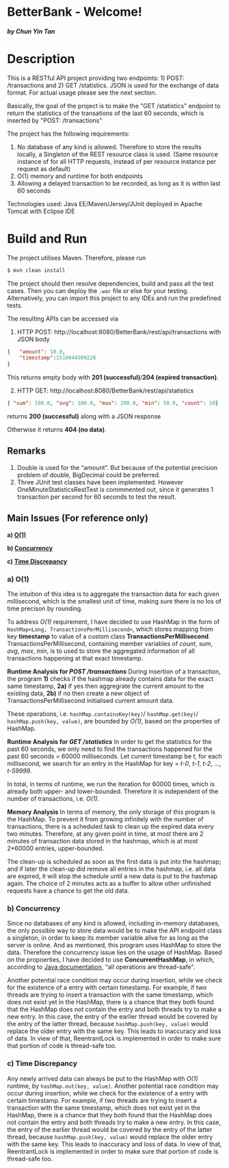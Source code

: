BetterBank - Welcome!
==========
##### by Chun Yin Tan

# Description
This is a RESTful API project providing two endpoints: 1) POST: /transactions and 2) GET /statistics. JSON is used for the exchange of data format. For actual usage please see the next section.

Basically, the goal of the project is to make the "GET /statistics" endpoint to return the statistics of the transations of the last 60 seconds, which is inserted by "POST: /transactions"

The project has the following requirements:
1. No database of any kind is allowed. Therefore to store the results locally, a Singleton of the REST resource class is used. (Same resource instance of for all HTTP requests, instead of per resource instance per request as default)
2. O(1) memory and runtime for both endpoints
3. Allowing a delayed transaction to be recorded, as long as it is within last 60 seconds

Technologies used: Java EE/Maven/Jersey/JUnit deployed in Apache Tomcat with Eclipse IDE
# Build and Run
The project utilises Maven. Therefore, please run
```sh
$ mvn clean install
```
The project should then resolve dependencies, build and pass all the test cases. Then you can deploy the `.war` file or else for your testing. Alternatively, you can import this project to any IDEs and run the predefined tests.

The resulting APIs can be accessed via 
1. HTTP POST: http://localhost:8080/BetterBank/rest/api/transactions with JSON body 
```json
{   "amount": 10.0, 
    "timestamp":1510044509228 
}
```
This returns empty body with **201 (successful)**/**204 (expired transaction)**.

2. HTTP GET: http://localhost:8080/BetterBank/rest/api/statistics 
```json
{ "sum": 100.0, "avg": 100.0, "max": 200.0, "min": 50.0, "count": 10}
```
 returns **200 (successful)** along with a JSON response
 
Otherwise it returns **404 (no data)**.


## Remarks
1. Double is used for the “amount”. But because of the potential precision problem of double, BigDecimal could be preferred.
2. Three JUnit test classes have been implemented. However OneMinuteStatisticsRestTest is commmented out, since it generates 1 transaction per second for 60 seconds to test the result.


## Main Issues (For reference only)

**a) [O(1)](#a-o1)** 

**b) [Concurrency](#b-concurrency)**

**c) [Time Discrepancy](#c-time-discrepancy)**

### a) O(1)
The intuition of this idea is to aggregate the transaction data for each given millisecond, which is the smallest unit of time, making sure there is no los of time precison by rounding. 

To address *O(1)* requirement, I have decided to use HashMap in the form of `HashMap<Long, TransactionsPerMillisecond>`, which stores mapping from key **timestamp** to value of a custom class **TransactionsPerMillisecond**. TransactionsPerMillisecond, containing member variables of *count*, *sum*, *avg*, *max*, *min*, is to used to store the aggregated information of all transactions happening at that exact timestamp.


**Runtime Analysis for _POST /transactions_**
During insertion of a transaction, the program **1)** checks if the hashmap already contains data for the exact same timestamp, **2a)** if yes then aggregrate the current amount to the existing data, **2b)** if no then create a new object of TransactionsPerMillisecond initialised current amount data.  

These operations, i.e. `hashMap.containsKey(key)`/ `hashMap.get(key)`/ `hashMap.push(key, value)`, are bounded by *O(1)*, based on the properties of HashMap.

**Runtime Analysis for _GET /statistics_**
In order to get the statistics for the past 60 seconds, we only need to find the transactions happened for the past 60 seconds = 60000 milliseconds. Let current timestamp be *t*, for each millisecond, we search for an entry in the HashMap for key = *t-0*, *t-1*, *t-2*, ..., *t-59999*. 

In total, in terms of runtime, we run the iteration for 60000 times, which is already both upper- and lower-bounded. Therefore it is independent of the number of transactions, i.e. *O(1)*.

**Memory Analysis**
In terms of memory, the only storage of this program is the HashMap. To prevent it from growing infinitely with the number of transactions, there is a scheduled task to clean up the expired data every two minutes. Therefore, at any given point in time, at most there are 2 minutes of transaction data stored in the hashmap, which is at most 2*60000 entries, upper-bounded.

The clean-up is scheduled as soon as the first data is put into the hashmap; and if later the clean-up did remove all entries in the hashmap, i.e. all data are expired, it will stop the schedule until a new data is put to the hashmap again. The choice of 2 minutes acts as a buffer to allow other unfinished requests have a chance to get the old data.  

### b) Concurrency 
Since no databases of any kind is allowed, including in-memory databases, the only possible way to store data would be to make the API endpoint class a singleton, in order to keep its member variable alive for as long as the server is online. And as mentioned, this program uses HashMap to store the data. Therefore the concurrency issue lies on the usage of HashMap. Based on the propoerties, I have decided to use **ConcurrentHashMap**, in which, according to [Java documentation], "all operations are thread-safe". 

Another potential race condition may occur during insertion, while we check for the existence of a entry with certain timestamp. For example, if two threads are trying to insert a transaction with the same timestamp, which does not exist yet in the HashMap, there is a chance that they both found that the HashMap does not contain the entry and both threads try to make a new entry. In this case, the entry of the earlier thread would be covered by the entry of the latter thread, because `hashMap.push(key, value)` would replace the older entry with the same key. This leads to inaccuracy and loss of data. In view of that, ReentrantLock is implemented in order to make sure that portion of code is thread-safe too.

### c) Time Discrepancy
Any newly arrived data can always be put to the HashMap with *O(1)* runtime, by `hashMap.out(key, value)`.
Another potential race condition may occur during insertion, while we check for the existence of a entry with certain timestamp. For example, if two threads are trying to insert a transaction with the same timestamp, which does not exist yet in the HashMap, there is a chance that they both found that the HashMap does not contain the entry and both threads try to make a new entry. In this case, the entry of the earlier thread would be covered by the entry of the latter thread, because `hashMap.push(key, value)` would replace the older entry with the same key. This leads to inaccuracy and loss of data. In view of that, ReentrantLock is implemented in order to make sure that portion of code is thread-safe too.

[Java documentation]: https://docs.oracle.com/javase/7/docs/api/java/util/concurrent/ConcurrentHashMap.html
